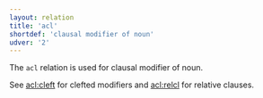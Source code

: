 ```yaml
---
layout: relation
title: 'acl'
shortdef: 'clausal modifier of noun'
udver: '2'
---
```


The `acl` relation is used for clausal modifier of noun.

See [acl:cleft]() for clefted modifiers and [acl:relcl]() for relative clauses.
